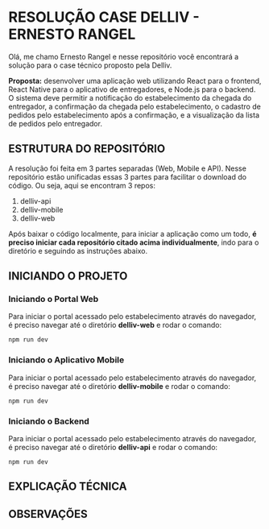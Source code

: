 # RESOLUÇÃO CASE DELLIV - ERNESTO RANGEL

Olá, me chamo Ernesto Rangel e nesse repositório você encontrará a solução para o case técnico proposto pela Delliv.

**Proposta:** desenvolver uma aplicação web utilizando React para o frontend, React Native para o aplicativo de entregadores, e Node.js para o backend. O sistema deve permitir a notificação do estabelecimento da chegada do entregador, a confirmação da chegada pelo estabelecimento, o cadastro de pedidos pelo estabelecimento após a confirmação, e a visualização da lista de pedidos pelo entregador.

## ESTRUTURA DO REPOSITÓRIO

A resolução foi feita em 3 partes separadas (Web, Mobile e API). Nesse repositório estão unificadas essas 3 partes para facilitar o download do código. Ou seja, aqui se encontram 3 repos:

1. delliv-api
2. delliv-mobile
3. delliv-web

Após baixar o código localmente, para iniciar a aplicação como um todo, **é preciso iniciar cada repositório citado acima individualmente**, indo para o diretório e seguindo as instruções abaixo.

## INICIANDO O PROJETO

### Iniciando o Portal Web

Para iniciar o portal acessado pelo estabelecimento através do navegador, é preciso navegar até o diretório **delliv-web** e rodar o comando:

`npm run dev`

### Iniciando o Aplicativo Mobile

Para iniciar o portal acessado pelo estabelecimento através do navegador, é preciso navegar até o diretório **delliv-mobile** e rodar o comando:

`npm run dev`

### Iniciando o Backend

Para iniciar o portal acessado pelo estabelecimento através do navegador, é preciso navegar até o diretório **delliv-api** e rodar o comando:

`npm run dev`

## EXPLICAÇÃO TÉCNICA

## OBSERVAÇÕES
